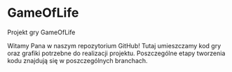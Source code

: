 # GameOfLife
Projekt gry GameOfLife

Witamy Pana w naszym repozytorium GitHub!
Tutaj umieszczamy kod gry oraz grafiki potrzebne do realizacji projektu. Poszczególne etapy tworzenia kodu znajdują się w poszczególnych branchach.
